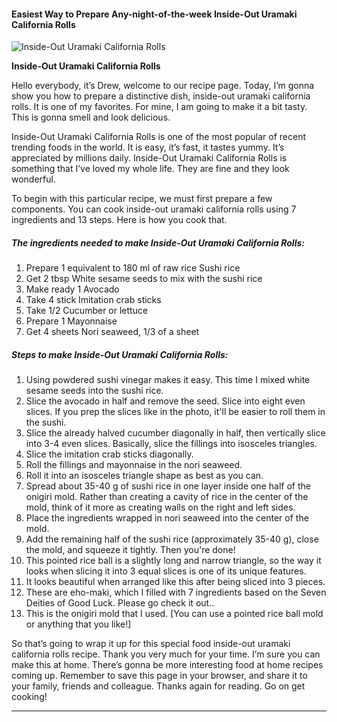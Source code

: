             

#### Easiest Way to Prepare Any-night-of-the-week Inside-Out Uramaki California Rolls

![Inside-Out Uramaki California Rolls](https://img-global.cpcdn.com/recipes/6485934494187520/751x532cq70/inside-out-uramaki-california-rolls-recipe-main-photo.jpg)

**Inside-Out Uramaki California Rolls**

Hello everybody, it’s Drew, welcome to our recipe page. Today, I’m gonna show you how to prepare a distinctive dish, inside-out uramaki california rolls. It is one of my favorites. For mine, I am going to make it a bit tasty. This is gonna smell and look delicious.

Inside-Out Uramaki California Rolls is one of the most popular of recent trending foods in the world. It is easy, it’s fast, it tastes yummy. It’s appreciated by millions daily. Inside-Out Uramaki California Rolls is something that I’ve loved my whole life. They are fine and they look wonderful.

To begin with this particular recipe, we must first prepare a few components. You can cook inside-out uramaki california rolls using 7 ingredients and 13 steps. Here is how you cook that.

##### The ingredients needed to make Inside-Out Uramaki California Rolls:

1.  Prepare 1 equivalent to 180 ml of raw rice Sushi rice
2.  Get 2 tbsp White sesame seeds to mix with the sushi rice
3.  Make ready 1 Avocado
4.  Take 4 stick Imitation crab sticks
5.  Take 1/2 Cucumber or lettuce
6.  Prepare 1 Mayonnaise
7.  Get 4 sheets Nori seaweed, 1/3 of a sheet

##### Steps to make Inside-Out Uramaki California Rolls:

1.  Using powdered sushi vinegar makes it easy. This time I mixed white sesame seeds into the sushi rice.
2.  Slice the avocado in half and remove the seed. Slice into eight even slices. If you prep the slices like in the photo, it'll be easier to roll them in the sushi.
3.  Slice the already halved cucumber diagonally in half, then vertically slice into 3-4 even slices. Basically, slice the fillings into isosceles triangles.
4.  Slice the imitation crab sticks diagonally.
5.  Roll the fillings and mayonnaise in the nori seaweed.
6.  Roll it into an isosceles triangle shape as best as you can.
7.  Spread about 35-40 g of sushi rice in one layer inside one half of the onigiri mold. Rather than creating a cavity of rice in the center of the mold, think of it more as creating walls on the right and left sides.
8.  Place the ingredients wrapped in nori seaweed into the center of the mold.
9.  Add the remaining half of the sushi rice (approximately 35-40 g), close the mold, and squeeze it tightly. Then you're done!
10.  This pointed rice ball is a slightly long and narrow triangle, so the way it looks when slicing it into 3 equal slices is one of its unique features.
11.  It looks beautiful when arranged like this after being sliced into 3 pieces.
12.  These are eho-maki, which I filled with 7 ingredients based on the Seven Deities of Good Luck. Please go check it out..
13.  This is the onigiri mold that I used. \[You can use a pointed rice ball mold or anything that you like!\]

So that’s going to wrap it up for this special food inside-out uramaki california rolls recipe. Thank you very much for your time. I’m sure you can make this at home. There’s gonna be more interesting food at home recipes coming up. Remember to save this page in your browser, and share it to your family, friends and colleague. Thanks again for reading. Go on get cooking!

* * *